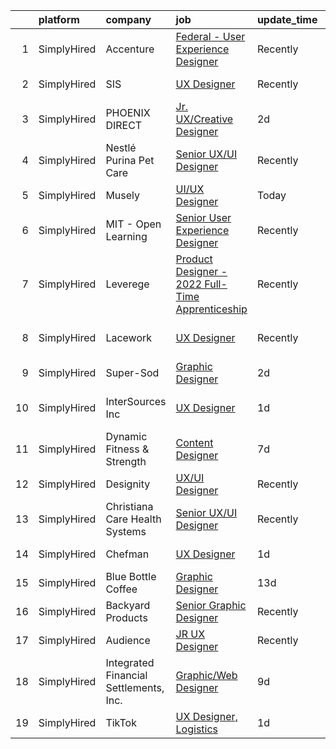 

|    | platform    | company                                | job                                                                                                                                                      | update_time   | location                |
|---:|:------------|:---------------------------------------|:---------------------------------------------------------------------------------------------------------------------------------------------------------|:--------------|:------------------------|
|  1 | SimplyHired | Accenture                              | [Federal - User Experience Designer](https://www.simplyhired.com/job/FwcYIJbDI5-pr8-tfqm0Ga_5XgesC_IGSaSXCPT47UAh9Y1FSYq5BA?q=ux+designer)               | Recently      | Arlington, VA           |
|  2 | SimplyHired | SIS                                    | [UX Designer](https://www.simplyhired.com/job/zq4KWO-aLN1D2LgIYqIGvbHQhcTLONY63m1dIIk0l5IxAP9N7wsHbg?q=ux+designer)                                      | Recently      | Sunnyvale, CA           |
|  3 | SimplyHired | PHOENIX DIRECT                         | [Jr. UX/Creative Designer](https://www.simplyhired.com/job/tbzsqHGAkHPt72olRdxTKRr1ozMFd7aR_yI4w79kB7zGob0mJIuYmA?q=ux+designer)                         | 2d            | Duluth, GA              |
|  4 | SimplyHired | Nestlé Purina Pet Care                 | [Senior UX/UI Designer](https://www.simplyhired.com/job/Zr9ns2HAaa1YmPZVMAsVjxji7XkqYag2io0p2Gg0EtLfktL65Lrvrw?q=ux+designer)                            | Recently      | St. Louis, MO           |
|  5 | SimplyHired | Musely                                 | [UI/UX Designer](https://www.simplyhired.com/job/Ls6l6XW_V8qAyEzhYUGwpokx4KSQg2KTeinp6dRzVwJqK0HmM02W6A?q=ux+designer)                                   | Today         | Santa Clara, CA         |
|  6 | SimplyHired | MIT - Open Learning                    | [Senior User Experience Designer](https://www.simplyhired.com/job/DGpVMYXqBBTCCMqFBSMNsDDvOs0WGR0RBCTwA4mrgBvOJQZuNkgAsw?q=ux+designer)                  | Recently      | Cambridge, MA           |
|  7 | SimplyHired | Leverege                               | [Product Designer - 2022 Full-Time Apprenticeship](https://www.simplyhired.com/job/f2PnrkNkoKjnF_c7MsOM41LbDj7RDHIKkfuGC1pKOOPB0dNQ0HmV5w?q=ux+designer) | Recently      | Remote                  |
|  8 | SimplyHired | Lacework                               | [UX Designer](https://www.simplyhired.com/job/Jp-W9m-RAUqw0kcLLH0kA8wfS1vBjZXU2y-GXT1bpdhNyApp5N6vRg?q=ux+designer)                                      | Recently      | San Francisco, CA       |
|  9 | SimplyHired | Super-Sod                              | [Graphic Designer](https://www.simplyhired.com/job/z_zTfrEj5U7Darb266MGDa1fvNxbAU9F7u93vteeSLQZ3d9ubRjUig?q=ux+designer)                                 | 2d            | Charleston, SC          |
| 10 | SimplyHired | InterSources Inc                       | [UX Designer](https://www.simplyhired.com/job/PzgM_2BD7LNsSPpPN6AImpqoWqW7U24TzTeRIZAfF6Q4N9Q-QsQnmA?q=ux+designer)                                      | 1d            | Fremont, CA +1 location |
| 11 | SimplyHired | Dynamic Fitness & Strength             | [Content Designer](https://www.simplyhired.com/job/SOj2iQ6n95_b7TYRceIkuNLmnkvQlTrA0qU80QDu9lpw6OFPLIZ_5g?q=ux+designer)                                 | 7d            | Eau Claire, WI          |
| 12 | SimplyHired | Designity                              | [UX/UI Designer](https://www.simplyhired.com/job/7SK2GuopaHpO04YGV0z1TFl_yAaTZOSdE4RJKYOjlLUivmNQTz1b6g?q=ux+designer)                                   | Recently      | Remote                  |
| 13 | SimplyHired | Christiana Care Health Systems         | [Senior UX/UI Designer](https://www.simplyhired.com/job/q3FhXg6RpnC7PpsD3YXGtshtKbeIgC4vaDQ-E1BgBAlS1ZsR9CYxmA?q=ux+designer)                            | Recently      | Wilmington, DE          |
| 14 | SimplyHired | Chefman                                | [UX Designer](https://www.simplyhired.com/job/Mln5TI-BkOSjWkAhgwABvq_6wG-1-kzGGjByfifHMHhmHXx6RvzoLQ?q=ux+designer)                                      | 1d            | Mahwah, NJ              |
| 15 | SimplyHired | Blue Bottle Coffee                     | [Graphic Designer](https://www.simplyhired.com/job/vkb3fH0DLl3eolxfv5Ly_aeO_acFLwxF2UvJ2zuUH5J_Pf2aXW1QWQ?q=ux+designer)                                 | 13d           | Remote                  |
| 16 | SimplyHired | Backyard Products                      | [Senior Graphic Designer](https://www.simplyhired.com/job/n_5CK2ASiilPmHqwJz78QGpk4Z4Ab1ncfBx5nUhWy0dZxxITDsuAyQ?q=ux+designer)                          | Recently      | Ann Arbor, MI           |
| 17 | SimplyHired | Audience                               | [JR UX Designer](https://www.simplyhired.com/job/uSScsrcTnIA8lJjfMFqGCXHJp_ebSXt9bJqmJSpcDDD9m7-NKwOw-w?q=ux+designer)                                   | Recently      | Salt Lake City, UT      |
| 18 | SimplyHired | Integrated Financial Settlements, Inc. | [Graphic/Web Designer](https://www.simplyhired.com/job/HwznoRVmGSdIVEeaCPWtx1_p4P1SEfdtb5tdMbeG_klaOT1_QCMntA?q=ux+designer)                             | 9d            | Englewood, CO           |
| 19 | SimplyHired | TikTok                                 | [UX Designer, Logistics](https://www.simplyhired.com/job/8fHv0aLNtnOXERf_wKuNoAmnn6NOppWtm4iZFUyHb_3fmiLAo-fXtA?q=ux+designer)                           | 1d            | Mountain View, CA       |